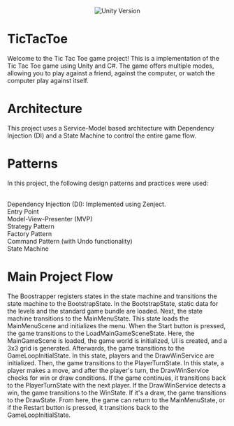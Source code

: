 <p align="center">
    <img src="https://img.shields.io/badge/Unity%20Version-2021.3.33f-success" alt="Unity Version">
</p>

# TicTacToe
Welcome to the Tic Tac Toe game project! This is a  implementation of the Tic Tac Toe game using Unity and C#. The game offers multiple modes, allowing you to play against a friend, against the computer, or watch the computer play against itself.

# Architecture
This project uses a Service-Model based architecture with Dependency Injection (DI) and a State Machine to control the entire game flow.

# Patterns
In this project, the following design patterns and practices were used:

<br> Dependency Injection (DI): Implemented using Zenject.
<br> Entry Point
<br> Model-View-Presenter (MVP)
<br> Strategy Pattern 
<br> Factory Pattern
<br> Command Pattern (with Undo functionality)
<br> State Machine

# Main Project Flow 
The Boostrapper registers states in the state machine and transitions the state machine to the BootstrapState. In the BootstrapState, static data for the levels and the standard game bundle are loaded. Next, the state machine transitions to the MainMenuState. This state loads the MainMenuScene and initializes the menu. When the Start button is pressed, the game transitions to the LoadMainGameSceneState. Here, the MainGameScene is loaded, the game world is initialized, UI is created, and a 3x3 grid is generated. Afterwards, the game transitions to the GameLoopInitialState. In this state, players and the DrawWinService are initialized. Then, the game transitions to the PlayerTurnState. In this state, a player makes a move, and after the player's turn, the DrawWinService checks for win or draw conditions. If the game continues, it transitions back to the PlayerTurnState with the next player. If the DrawWinService detects a win, the game transitions to the WinState. If it's a draw, the game transitions to the DrawState. From here, the game can return to the MainMenuState, or if the Restart button is pressed, it transitions back to the GameLoopInitialState.

